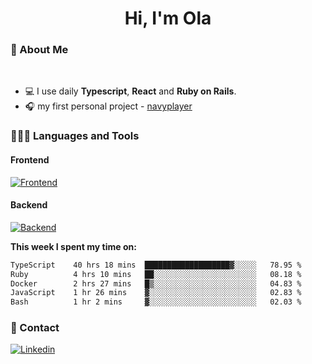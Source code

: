 <h1 align="center">Hi, I'm Ola</h1>

### 💅 About Me

<br/>

- 💻 I use daily **Typescript**, **React** and **Ruby on Rails**.
- 🎧 my first personal project - [navyplayer](https://navyplayer.netlify.app/)

### 👩🏻‍💻 Languages and Tools

#### Frontend

[![Frontend](https://skillicons.dev/icons?i=react,nextjs,ts,js,html,css,scss,tailwind)](https://skillicons.dev)

#### Backend
[![Backend](https://skillicons.dev/icons?i=nodejs,express,nestjs,rails,graphql)](https://skillicons.dev)

**This week I spent my time on:**

<!--START_SECTION:waka-->

```txt
TypeScript    40 hrs 18 mins  ███████████████████▓░░░░░   78.95 %
Ruby          4 hrs 10 mins   ██░░░░░░░░░░░░░░░░░░░░░░░   08.18 %
Docker        2 hrs 27 mins   █▒░░░░░░░░░░░░░░░░░░░░░░░   04.83 %
JavaScript    1 hr 26 mins    ▓░░░░░░░░░░░░░░░░░░░░░░░░   02.83 %
Bash          1 hr 2 mins     ▓░░░░░░░░░░░░░░░░░░░░░░░░   02.03 %
```

<!--END_SECTION:waka-->

### 📨 Contact
  
[![Linkedin](https://skillicons.dev/icons?i=linkedin)](https://linkedin.com/in/aleksandra-kamińska)
